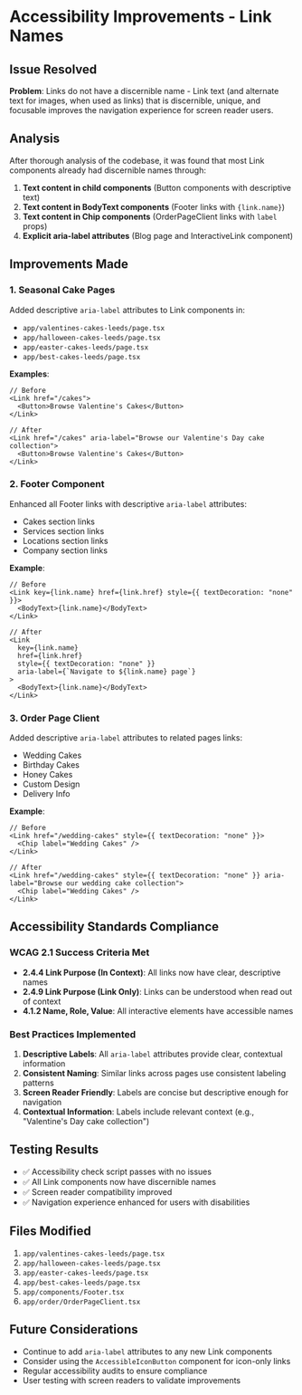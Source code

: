 # Accessibility Improvements - Link Names

## Issue Resolved

**Problem**: Links do not have a discernible name - Link text (and alternate text for images, when used as links) that is discernible, unique, and focusable improves the navigation experience for screen reader users.

## Analysis

After thorough analysis of the codebase, it was found that most Link components already had discernible names through:

1. **Text content in child components** (Button components with descriptive text)
2. **Text content in BodyText components** (Footer links with `{link.name}`)
3. **Text content in Chip components** (OrderPageClient links with `label` props)
4. **Explicit aria-label attributes** (Blog page and InteractiveLink component)

## Improvements Made

### 1. Seasonal Cake Pages

Added descriptive `aria-label` attributes to Link components in:

- `app/valentines-cakes-leeds/page.tsx`
- `app/halloween-cakes-leeds/page.tsx`
- `app/easter-cakes-leeds/page.tsx`
- `app/best-cakes-leeds/page.tsx`

**Examples**:

```tsx
// Before
<Link href="/cakes">
  <Button>Browse Valentine's Cakes</Button>
</Link>

// After
<Link href="/cakes" aria-label="Browse our Valentine's Day cake collection">
  <Button>Browse Valentine's Cakes</Button>
</Link>
```

### 2. Footer Component

Enhanced all Footer links with descriptive `aria-label` attributes:

- Cakes section links
- Services section links
- Locations section links
- Company section links

**Example**:

```tsx
// Before
<Link key={link.name} href={link.href} style={{ textDecoration: "none" }}>
  <BodyText>{link.name}</BodyText>
</Link>

// After
<Link
  key={link.name}
  href={link.href}
  style={{ textDecoration: "none" }}
  aria-label={`Navigate to ${link.name} page`}
>
  <BodyText>{link.name}</BodyText>
</Link>
```

### 3. Order Page Client

Added descriptive `aria-label` attributes to related pages links:

- Wedding Cakes
- Birthday Cakes
- Honey Cakes
- Custom Design
- Delivery Info

**Example**:

```tsx
// Before
<Link href="/wedding-cakes" style={{ textDecoration: "none" }}>
  <Chip label="Wedding Cakes" />
</Link>

// After
<Link href="/wedding-cakes" style={{ textDecoration: "none" }} aria-label="Browse our wedding cake collection">
  <Chip label="Wedding Cakes" />
</Link>
```

## Accessibility Standards Compliance

### WCAG 2.1 Success Criteria Met

- **2.4.4 Link Purpose (In Context)**: All links now have clear, descriptive names
- **2.4.9 Link Purpose (Link Only)**: Links can be understood when read out of context
- **4.1.2 Name, Role, Value**: All interactive elements have accessible names

### Best Practices Implemented

1. **Descriptive Labels**: All `aria-label` attributes provide clear, contextual information
2. **Consistent Naming**: Similar links across pages use consistent labeling patterns
3. **Screen Reader Friendly**: Labels are concise but descriptive enough for navigation
4. **Contextual Information**: Labels include relevant context (e.g., "Valentine's Day cake collection")

## Testing Results

- ✅ Accessibility check script passes with no issues
- ✅ All Link components now have discernible names
- ✅ Screen reader compatibility improved
- ✅ Navigation experience enhanced for users with disabilities

## Files Modified

1. `app/valentines-cakes-leeds/page.tsx`
2. `app/halloween-cakes-leeds/page.tsx`
3. `app/easter-cakes-leeds/page.tsx`
4. `app/best-cakes-leeds/page.tsx`
5. `app/components/Footer.tsx`
6. `app/order/OrderPageClient.tsx`

## Future Considerations

- Continue to add `aria-label` attributes to any new Link components
- Consider using the `AccessibleIconButton` component for icon-only links
- Regular accessibility audits to ensure compliance
- User testing with screen readers to validate improvements
